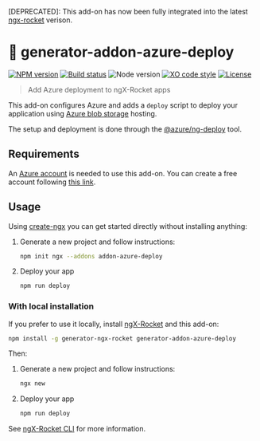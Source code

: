[DEPRECATED]: This add-on has now been fully integrated into the latest [ngx-rocket](https://github.com/ngx-rocket/generator-ngx-rocket) verison.

# :rocket: generator-addon-azure-deploy

[![NPM version](https://img.shields.io/npm/v/generator-addon-azure-deploy.svg)](https://www.npmjs.com/package/generator-addon-azure-deploy)
[![Build status](https://img.shields.io/travis/sinedied/addon-azure-deploy/master.svg)](https://travis-ci.org/sinedied/addon-azure-deploy)
![Node version](https://img.shields.io/node/v/generator-addon-azure-deploy.svg)
[![XO code style](https://img.shields.io/badge/code_style-XO-5ed9c7.svg)](https://github.com/sindresorhus/xo)
[![License](https://img.shields.io/badge/license-MIT-blue.svg)](LICENSE)

> Add Azure deployment to ngX-Rocket apps

This add-on configures Azure and adds a `deploy` script to deploy your application using [Azure blob storage](https://azure.microsoft.com/services/storage/blobs/?WT.mc_id=javascript-0000-yolasors) hosting.

The setup and deployment is done through the [@azure/ng-deploy](https://github.com/Azure/ng-deploy-azure) tool.

## Requirements

An [Azure account](https://azure.microsoft.com/?WT.mc_id=javascript-0000-yolasors) is needed to use this add-on.
You can create a free account following [this link](https://azure.microsoft.com/free/?WT.mc_id=javascript-0000-yolasors).

## Usage

Using [create-ngx](https://github.com/ngx-rocket/create-ngx) you can get started directly without installing anything:

1. Generate a new project and follow instructions:
   ```sh
   npm init ngx --addons addon-azure-deploy
   ```

2. Deploy your app
   ```sh
   npm run deploy
   ```

### With local installation

If you prefer to use it locally, install [ngX-Rocket](https://github.com/ngx-rocket/generator-ngx-rocket) and this add-on:

```sh
npm install -g generator-ngx-rocket generator-addon-azure-deploy
```

Then:

1. Generate a new project and follow instructions:
   ```sh
   ngx new
   ```

2. Deploy your app
   ```sh
   npm run deploy
   ```

See [ngX-Rocket CLI](https://github.com/generator-ngx-rocket/tree/master/cli) for more information.
